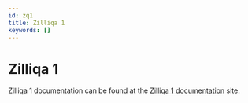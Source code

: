 ```yaml
---
id: zq1
title: Zilliqa 1
keywords: []
---
```


<!-- markdownlint-disable MD025 MD013 -->

# Zilliqa 1

Zilliqa 1 documentation can be found at the [Zilliqa 1 documentation](/zilliqa1) site.
